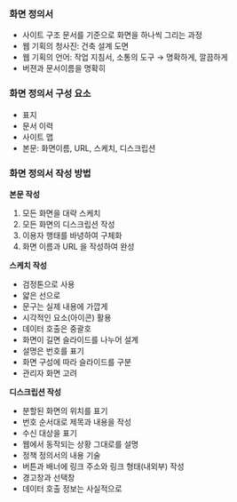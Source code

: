 ### 화면 정의서
* 사이트 구조 문서를 기준으로 화면을 하나씩 그리는 과정
* 웹 기획의 청사진: 건축 설계 도면
* 웹 기획의 언어: 작업 지침서, 소통의 도구 &rarr; 명확하게, 깔끔하게
* 버젼과 문서이름을 명확히

### 화면 정의서 구성 요소
* 표지
* 문서 이력
* 사이트 맵
* 본문: 화면이름, URL, 스케치, 디스크립션

### 화면 정의서 작성 방법
**본문 작성**
1. 모든 화면을 대략 스케치
1. 모든 화면의 디스크립션 작성
1. 이용자 행태를 바녕하여 구체화
1. 화면 이름과 URL 을 작성하여 완성

**스케치 작성**
* 검정톤으로 사용
* 얇은 선으로
* 문구는 실제 내용에 가깝게
* 시각적인 요소(아이콘) 활용
* 데이터 호출은 중괄호
* 화면이 길면 슬라이드를 나누어 설계
* 설명은 번호를 표기
* 화면 구성에 따라 슬라이드를 구분
* 관리자 화면 고려

**디스크립션 작성**
* 분할된 화면의 위치를 표기
* 번호 순서대로 제목과 내용을 작성
* 수신 대상을 표기
* 웹에서 동작되는 상황 그대로를 설명
* 정책 정의서의 내용 기술
* 버튼과 배너에 링크 주소와 링크 형태(내외부) 작성
* 경고창과 선택창
* 데이터 호출 정보는 사실적으로 
